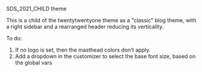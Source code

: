 SDS_2021_CHILD theme

This is a child of the twentytwentyone theme as a "classic" blog theme, with a right sidebar and a rearranged header reducing its verticality.

To do:
1.  If no logo is set, then the masthead colors don't apply.
2.  Add a dropdown in the customizer to select the base font size, based on the global vars